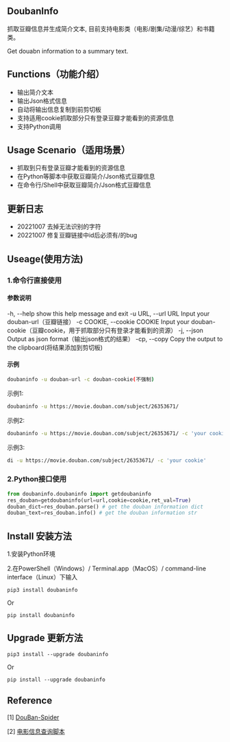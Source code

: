 ## DoubanInfo

抓取豆瓣信息并生成简介文本, 目前支持电影类（电影/剧集/动漫/综艺）和书籍类。

Get douabn information to a summary text.

## Functions（功能介绍）

- 输出简介文本
- 输出Json格式信息
- 自动将输出信息复制到前剪切板
- 支持适用cookie抓取部分只有登录豆瓣才能看到的资源信息
- 支持Python调用

## Usage Scenario（适用场景）

- 抓取到只有登录豆瓣才能看到的资源信息
- 在Python等脚本中获取豆瓣简介/Json格式豆瓣信息
- 在命令行/Shell中获取豆瓣简介/Json格式豆瓣信息

## 更新日志  
- 20221007 去掉无法识别的字符  
- 20221007 修复豆瓣链接中id后必须有/的bug  


## Useage(使用方法)

### 1.命令行直接使用

#### 参数说明

-h, --help            show this help message and exit
-u URL, --url URL     Input your douban-url（豆瓣链接）
-c COOKIE, --cookie COOKIE
    Input your douban-cookie（豆瓣cookie，用于抓取部分只有登录才能看到的资源）
-j, --json            Output as json format（输出json格式的结果）
-cp, --copy        Copy the output to the clipboard(将结果添加到剪切板)

#### 示例

```bash
doubaninfo -u douban-url -c douban-cookie(不强制)
```

示例1:

```bash
doubaninfo -u https://movie.douban.com/subject/26353671/
```

示例2:

```bash
doubaninfo -u https://movie.douban.com/subject/26353671/ -c 'your cookie'
```

示例3:

```bash
di -u https://movie.douban.com/subject/26353671/ -c 'your cookie'
```

### 2.Python接口使用

```python
from doubaninfo.doubaninfo import getdoubaninfo
res_douban=getdoubaninfo(url=url,cookie=cookie,ret_val=True)
douban_dict=res_douban.parse() # get the douban information dict
douban_text=res_douban.info() # get the douban information str
```

## Install 安装方法

1.安装Python环境

2.在PowerShell（Windows）/ Terminal.app（MacOS）/ command-line interface（Linux）下输入

```shell
pip3 install doubaninfo
```

Or

```shell
pip install doubaninfo
```

## Upgrade 更新方法

```shell
pip3 install --upgrade doubaninfo
```

Or

```shell
pip install --upgrade doubaninfo
```

## Reference

[1] [DouBan-Spider](https://github.com/weizhixiaoyi/DouBan-Spider)

[2] [电影信息查询脚本](https://greasyfork.org/zh-CN/scripts/38878-%E7%94%B5%E5%BD%B1%E4%BF%A1%E6%81%AF%E6%9F%A5%E8%AF%A2%E8%84%9A%E6%9C%AC)
